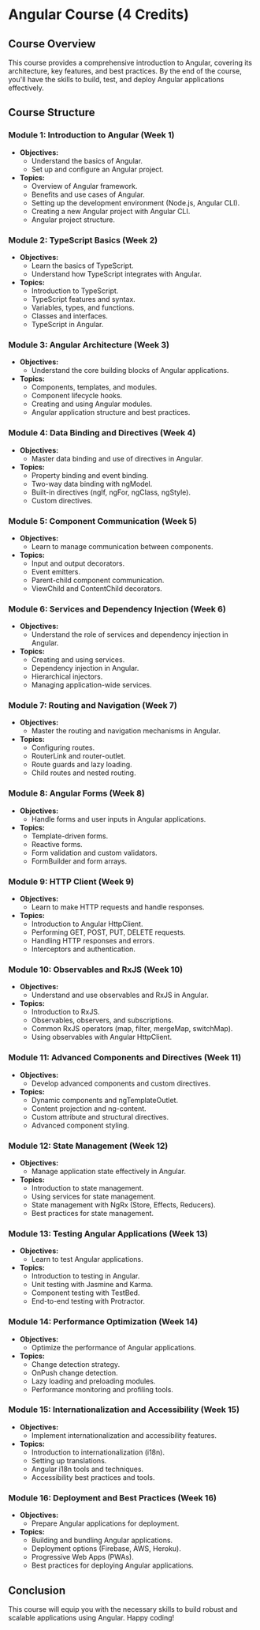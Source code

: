 # Angular Course (4 Credits)

## Course Overview

This course provides a comprehensive introduction to Angular, covering its architecture, key features, and best practices. By the end of the course, you'll have the skills to build, test, and deploy Angular applications effectively.

## Course Structure

### Module 1: Introduction to Angular (Week 1)

- **Objectives:**
  - Understand the basics of Angular.
  - Set up and configure an Angular project.
- **Topics:**
  - Overview of Angular framework.
  - Benefits and use cases of Angular.
  - Setting up the development environment (Node.js, Angular CLI).
  - Creating a new Angular project with Angular CLI.
  - Angular project structure.

### Module 2: TypeScript Basics (Week 2)

- **Objectives:**
  - Learn the basics of TypeScript.
  - Understand how TypeScript integrates with Angular.
- **Topics:**
  - Introduction to TypeScript.
  - TypeScript features and syntax.
  - Variables, types, and functions.
  - Classes and interfaces.
  - TypeScript in Angular.

### Module 3: Angular Architecture (Week 3)

- **Objectives:**
  - Understand the core building blocks of Angular applications.
- **Topics:**
  - Components, templates, and modules.
  - Component lifecycle hooks.
  - Creating and using Angular modules.
  - Angular application structure and best practices.

### Module 4: Data Binding and Directives (Week 4)

- **Objectives:**
  - Master data binding and use of directives in Angular.
- **Topics:**
  - Property binding and event binding.
  - Two-way data binding with ngModel.
  - Built-in directives (ngIf, ngFor, ngClass, ngStyle).
  - Custom directives.

### Module 5: Component Communication (Week 5)

- **Objectives:**
  - Learn to manage communication between components.
- **Topics:**
  - Input and output decorators.
  - Event emitters.
  - Parent-child component communication.
  - ViewChild and ContentChild decorators.

### Module 6: Services and Dependency Injection (Week 6)

- **Objectives:**
  - Understand the role of services and dependency injection in Angular.
- **Topics:**
  - Creating and using services.
  - Dependency injection in Angular.
  - Hierarchical injectors.
  - Managing application-wide services.

### Module 7: Routing and Navigation (Week 7)

- **Objectives:**
  - Master the routing and navigation mechanisms in Angular.
- **Topics:**
  - Configuring routes.
  - RouterLink and router-outlet.
  - Route guards and lazy loading.
  - Child routes and nested routing.

### Module 8: Angular Forms (Week 8)

- **Objectives:**
  - Handle forms and user inputs in Angular applications.
- **Topics:**
  - Template-driven forms.
  - Reactive forms.
  - Form validation and custom validators.
  - FormBuilder and form arrays.

### Module 9: HTTP Client (Week 9)

- **Objectives:**
  - Learn to make HTTP requests and handle responses.
- **Topics:**
  - Introduction to Angular HttpClient.
  - Performing GET, POST, PUT, DELETE requests.
  - Handling HTTP responses and errors.
  - Interceptors and authentication.

### Module 10: Observables and RxJS (Week 10)

- **Objectives:**
  - Understand and use observables and RxJS in Angular.
- **Topics:**
  - Introduction to RxJS.
  - Observables, observers, and subscriptions.
  - Common RxJS operators (map, filter, mergeMap, switchMap).
  - Using observables with Angular HttpClient.

### Module 11: Advanced Components and Directives (Week 11)

- **Objectives:**
  - Develop advanced components and custom directives.
- **Topics:**
  - Dynamic components and ngTemplateOutlet.
  - Content projection and ng-content.
  - Custom attribute and structural directives.
  - Advanced component styling.

### Module 12: State Management (Week 12)

- **Objectives:**
  - Manage application state effectively in Angular.
- **Topics:**
  - Introduction to state management.
  - Using services for state management.
  - State management with NgRx (Store, Effects, Reducers).
  - Best practices for state management.

### Module 13: Testing Angular Applications (Week 13)

- **Objectives:**
  - Learn to test Angular applications.
- **Topics:**
  - Introduction to testing in Angular.
  - Unit testing with Jasmine and Karma.
  - Component testing with TestBed.
  - End-to-end testing with Protractor.

### Module 14: Performance Optimization (Week 14)

- **Objectives:**
  - Optimize the performance of Angular applications.
- **Topics:**
  - Change detection strategy.
  - OnPush change detection.
  - Lazy loading and preloading modules.
  - Performance monitoring and profiling tools.

### Module 15: Internationalization and Accessibility (Week 15)

- **Objectives:**
  - Implement internationalization and accessibility features.
- **Topics:**
  - Introduction to internationalization (i18n).
  - Setting up translations.
  - Angular i18n tools and techniques.
  - Accessibility best practices and tools.

### Module 16: Deployment and Best Practices (Week 16)

- **Objectives:**
  - Prepare Angular applications for deployment.
- **Topics:**
  - Building and bundling Angular applications.
  - Deployment options (Firebase, AWS, Heroku).
  - Progressive Web Apps (PWAs).
  - Best practices for deploying Angular applications.

## Conclusion

This course will equip you with the necessary skills to build robust and scalable applications using Angular. Happy coding!
